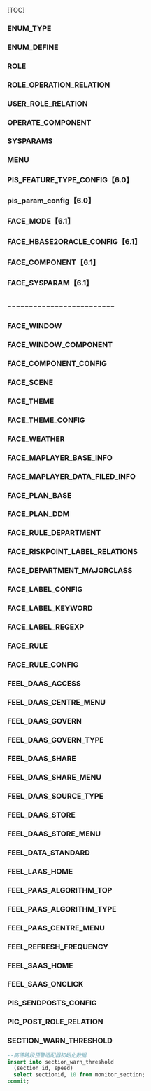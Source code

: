 [TOC]



### ENUM_TYPE

### ENUM_DEFINE

### ROLE

### ROLE_OPERATION_RELATION

### USER_ROLE_RELATION

### OPERATE_COMPONENT

### SYSPARAMS

### MENU

### PIS_FEATURE_TYPE_CONFIG【6.0】

### pis_param_config【6.0】

### FACE_MODE【6.1】

### FACE_HBASE2ORACLE_CONFIG【6.1】

### FACE_COMPONENT【6.1】

### FACE_SYSPARAM【6.1】

## -------------------------

### FACE_WINDOW

### FACE_WINDOW_COMPONENT

### FACE_COMPONENT_CONFIG

### FACE_SCENE

### FACE_THEME

### FACE_THEME_CONFIG

### FACE_WEATHER

### FACE_MAPLAYER_BASE_INFO

### FACE_MAPLAYER_DATA_FILED_INFO

### FACE_PLAN_BASE

### FACE_PLAN_DDM

### FACE_RULE_DEPARTMENT

### FACE_RISKPOINT_LABEL_RELATIONS

### FACE_DEPARTMENT_MAJORCLASS

### FACE_LABEL_CONFIG

### FACE_LABEL_KEYWORD

### FACE_LABEL_REGEXP

### FACE_RULE

### FACE_RULE_CONFIG

### FEEL_DAAS_ACCESS

### FEEL_DAAS_CENTRE_MENU

### FEEL_DAAS_GOVERN

### FEEL_DAAS_GOVERN_TYPE

### FEEL_DAAS_SHARE

### FEEL_DAAS_SHARE_MENU

### FEEL_DAAS_SOURCE_TYPE

### FEEL_DAAS_STORE

### FEEL_DAAS_STORE_MENU

### FEEL_DATA_STANDARD

### FEEL_LAAS_HOME

### FEEL_PAAS_ALGORITHM_TOP

### FEEL_PAAS_ALGORITHM_TYPE

### FEEL_PAAS_CENTRE_MENU

### FEEL_REFRESH_FREQUENCY

### FEEL_SAAS_HOME

### FEEL_SAAS_ONCLICK

### PIS_SENDPOSTS_CONFIG

### PIC_POST_ROLE_RELATION

### SECTION_WARN_THRESHOLD

```sql
--高德路段预警适配器初始化数据
insert into section_warn_threshold
  (section_id, speed)
  select sectionid, 10 from monitor_section;
commit;
```






